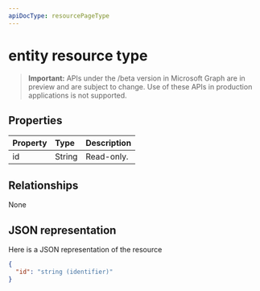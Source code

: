 ```yaml
---
apiDocType: resourcePageType
---
```

# entity resource type

> **Important:** APIs under the /beta version in Microsoft Graph are in preview and are subject to change. Use of these APIs in production applications is not supported.

## Properties
| Property | Type  | Description |
|:---------|:------|:------------|
|id        |String | Read-only.  |

## Relationships
None

## JSON representation

Here is a JSON representation of the resource

<!-- {
  "blockType": "resource",
  "abstract": "true",
  "keyProperty": "id",
  "optionalProperties": [

  ],
  "@odata.type": "microsoft.graph.entity"
}-->
```json
{
  "id": "string (identifier)"
}
```

<!-- uuid: 8fcb5dbc-d5aa-4681-8e31-b001d5168d79
2015-10-25 14:57:30 UTC -->
<!-- {
  "type": "#page.annotation",
  "description": "entity resource",
  "keywords": "",
  "section": "documentation",
  "tocPath": ""
}-->